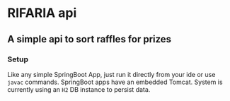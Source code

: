 # RIFARIA api
## A simple api to sort raffles for prizes

### Setup
Like any simple SpringBoot App, just run it directly from your ide or use `javac` commands. SpringBoot apps have an embedded Tomcat.
System is currently using an `H2` DB instance to persist data.